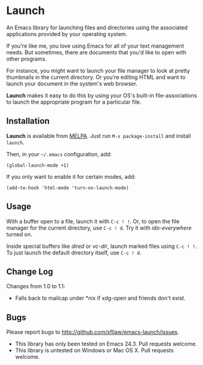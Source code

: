 Launch
======

An Emacs library for launching files and directories using the
associated applications provided by your operating system.

If you're like me, you love using Emacs for all of your text
management needs. But sometimes, there are documents that you'd like
to open with other programs.

For instance, you might want to launch your file manager to look at
pretty thumbnails in the current directory. Or you're editing HTML and
want to launch your document in the system's web browser.

**Launch** makes it easy to do this by using your OS's built-in
file-associations to launch the appropriate program for a particular
file.


Installation
------------

**Launch** is available from [MELPA](https://melpa.org/).
Just run `M-x package-install` and install `launch`.

Then, in your `~/.emacs` configuration, add:

    (global-launch-mode +1)

If you only want to enable it for certain modes, add:

    (add-to-hook 'html-mode 'turn-on-launch-mode)

Usage
-----

With a buffer open to a file, launch it with `C-c ! !`. Or, to open
the file manager for the current directory, use `C-c ! d`. Try it with
*ido-everywhere* turned on.

Inside special buffers like *dired* or *vc-dir*, launch marked files using
`C-c ! !`. To just launch the default directory itself, use `C-c ! d`.


Change Log
----------

Changes from 1.0 to 1.1:

* Falls back to mailcap under *nix if xdg-open and friends don't exist.


Bugs
----

Please report bugs to http://github.com/sfllaw/emacs-launch/issues.

* This library has only been tested on Emacs 24.3. Pull requests welcome.
* This library is untested on Windows or Mac OS X. Pull requests welcome.
